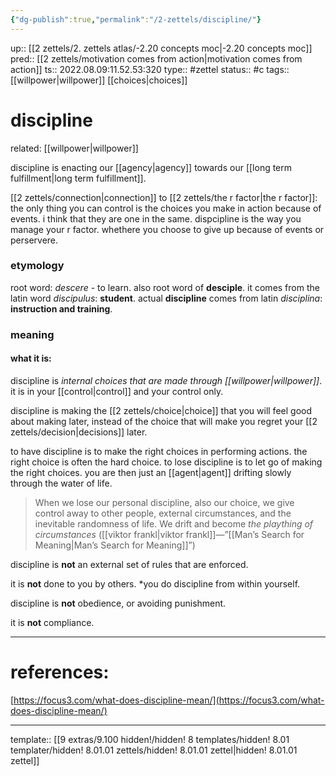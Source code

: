 ```yaml
---
{"dg-publish":true,"permalink":"/2-zettels/discipline/"}
---
```


up:: [[2 zettels/2. zettels atlas/-2.20 concepts moc\|-2.20 concepts moc]]
pred:: [[2 zettels/motivation comes from action\|motivation comes from action]]
ts:: 2022.08.09:11.52.53:320
type:: #zettel
status:: #c 
tags:: [[willpower\|willpower]] [[choices\|choices]]

# discipline
related: [[willpower\|willpower]]

discipline is enacting our [[agency\|agency]] towards our [[long term fulfillment\|long term fulfillment]].

[[2 zettels/connection\|connection]] to [[2 zettels/the r factor\|the r factor]]: the only thing you can control is the choices you make in action because of events.
i think that they are one in the same. dispcipline is the way you manage your r factor. whethere you choose to give up because of events or perservere.

### etymology
root word: *descere* - to learn. also root word of **desciple**.
it comes from the latin word *discipulus*: **student**.
actual **discipline** comes from latin *disciplina*: **instruction and training**.

### meaning

#### what it is:

discipline is *internal choices that are made through [[willpower\|willpower]]*. it is in your [[control\|control]] and your control only.

discipline is making the [[2 zettels/choice\|choice]] that you will feel good about making later, instead of the choice that will make you regret your [[2 zettels/decision\|decisions]] later.

to have discipline is to make the right choices in performing actions. the right choice is often the hard choice.
to lose discipline is to let go of making the right choices. you are then just an [[agent\|agent]] drifting slowly through the water of life.

>When we lose our personal discipline, also our choice, we give control away to other people, external circumstances, and the inevitable randomness of life. We drift and become *the plaything of circumstances* 
>([[viktor frankl\|viktor frankl]]—”[[Man’s Search for Meaning\|Man’s Search for Meaning]]”)

discipline is **not** an external set of rules that are enforced.

it is **not** done to you by others. *you do discipline from within yourself.

discipline is **not** obedience, or avoiding punishment.

it is **not** compliance.



____
# references:

[https://focus3.com/what-does-discipline-mean/](https://focus3.com/what-does-discipline-mean/)

____
template:: [[9 extras/9.100 hidden!/hidden! 8 templates/hidden! 8.01 templater/hidden! 8.01.01 zettels/hidden! 8.01.01 zettel\|hidden! 8.01.01 zettel]]

